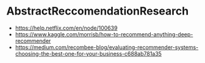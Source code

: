# AbstractReccomendationResearch
- https://help.netflix.com/en/node/100639
- https://www.kaggle.com/morrisb/how-to-recommend-anything-deep-recommender
- https://medium.com/recombee-blog/evaluating-recommender-systems-choosing-the-best-one-for-your-business-c688ab781a35
